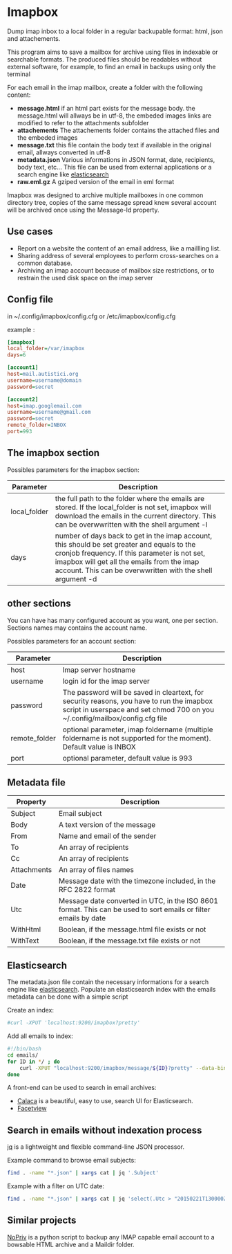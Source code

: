 # Imapbox

Dump imap inbox to a local folder in a regular backupable format: html, json and attachements.

This program aims to save a mailbox for archive using files in indexable or searchable formats. 
The produced files should be readables without external software, for example, to find an email in backups using only the terminal

For each email in the imap mailbox, create a folder with the following content:

* __message.html__ if an html part exists for the message body. the message.html will allways be in utf-8, the embeded images links are modified to refer to the attachments subfolder
* __attachements__ The attachements folder contains the attached files and the embeded images
* __message.txt__ this file contain the body text if available in the original email, allways converted in utf-8
* __metadata.json__ Various informations in JSON format, date, recipients, body text, etc... This file can be used from external applications or a search engine like [elasticsearch](http://www.elasticsearch.com/)
* __raw.eml.gz__ A gziped version of the email in eml format

Imapbox was designed to archive multiple mailboxes in one common directory tree, 
copies of the same message spread knew several account will be archived once using the Message-Id property.

## Use cases

* Report on a website the content of an email address, like a maillling list.
* Sharing address of several employees to perform cross-searches on a common database.
* Archiving an imap account because of mailbox size restrictions, or to restrain the used disk space on the imap server


## Config file

in ~/.config/imapbox/config.cfg or /etc/imapbox/config.cfg

example :
```ini
[imapbox]
local_folder=/var/imapbox
days=6

[account1]
host=mail.autistici.org
username=username@domain
password=secret

[account2]
host=imap.googlemail.com
username=username@gmail.com
password=secret
remote_folder=INBOX
port=993

```







The imapbox section
-------------------


Possibles parameters for the imapbox section:

Parameter       | Description
----------------|----------------------
local_folder    | the full path to the folder where the emails are stored. If the local_folder is not set, imapbox will download the emails in the current directory. This can be overwwritten with the shell argument -l
days            | number of days back to get in the imap account, this should be set greater and equals to the cronjob frequency. If this parameter is not set, imapbox will get all the emails from the imap account. This can be overwwritten with the shell argument -d





other sections
--------------

You can have has many configured account as you want, one per section. Sections names may contains the account name.

Possibles parameters for an account section:

Parameter       | Description
----------------|----------------------
host            | Imap server hostname
username        | login id for the imap server
password        | The password will be saved in cleartext, for security reasons, you have to run the imapbox script in userspace and set chmod 700 on you ~/.config/mailbox/config.cfg file 
remote_folder   | optional parameter, imap foldername (multiple foldername is not supported for the moment). Default value is INBOX
port            | optional parameter, default value is 993





## Metadata file

Property        | Description
----------------|----------------------
Subject         | Email subject
Body            | A text version of the message
From            | Name and email of the sender
To              | An array of recipients
Cc              | An array of recipients
Attachments     | An array of files names
Date            | Message date with the timezone included, in the RFC 2822 format
Utc             | Message date converted in UTC, in the ISO 8601 format. This can be used to sort emails or filter emails by date 
WithHtml        | Boolean, if the message.html file exists or not
WithText        | Boolean, if the message.txt file exists or not


## Elasticsearch

The metadata.json file contain the necessary informations for a search engine like [elasticsearch](http://www.elasticsearch.com/).
Populate an elasticsearch index with the emails metadata can be done with a simple script 

Create an index:
```bash
#curl -XPUT 'localhost:9200/imapbox?pretty'
```

Add all emails to index:
```bash
#!/bin/bash
cd emails/
for ID in */ ; do
    curl -XPUT "localhost:9200/imapbox/message/${ID}?pretty" --data-binary "@${ID}/metadata.json"
done
```

A front-end can be used to search in email archives:

* [Calaca](https://github.com/polo2ro/Calaca) is a beautiful, easy to use, search UI for Elasticsearch.
* [Facetview](https://github.com/okfn/facetview)


## Search in emails without indexation process

[jq](http://stedolan.github.io/jq/) is a lightweight and flexible command-line JSON processor.

Example command to browse email subjects:

```bash
find . -name "*.json" | xargs cat | jq '.Subject'
```

Example with a filter on UTC date:

```bash
find . -name "*.json" | xargs cat | jq 'select(.Utc > "20150221T130000Z")'
```


## Similar projects

[NoPriv](https://github.com/RaymiiOrg/NoPriv) is a python script to backup any IMAP capable email account to a bowsable HTML archive and a Maildir folder.
